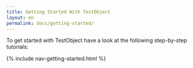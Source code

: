 ```yaml
---
title: Getting Started With TestObject
layout: en
permalink: docs/getting-started/
---
```


To get started with TestObject have a look at the following step-by-step tutorials:

{% include nav-getting-started.html %}
